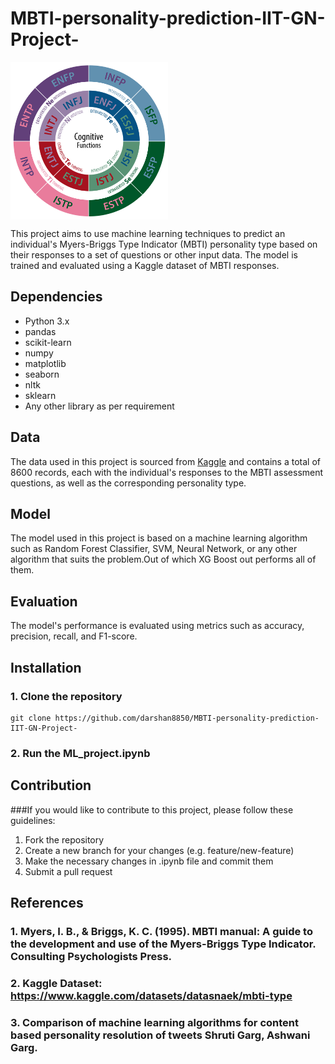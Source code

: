# MBTI-personality-prediction-IIT-GN-Project-
<a href="url"><img src="https://github.com/darshan8850/MBTI-personality-prediction-IIT-GN-Project-/blob/main/CognitiveFunctions.jpg" align="center" height="50%" width="50%" ></a>



This project aims to use machine learning techniques to predict an individual's Myers-Briggs Type Indicator (MBTI) personality type based on their responses to a set of questions or other input data. The model is trained and evaluated using a Kaggle dataset of MBTI responses.


## Dependencies
  * Python 3.x
  * pandas
  * scikit-learn
  * numpy
  * matplotlib
  * seaborn
  * nltk
  * sklearn
  * Any other library as per requirement

## Data
  The data used in this project is sourced from [Kaggle](https://www.kaggle.com/datasets/datasnaek/mbti-type) and contains a total of 8600 records, each with the individual's responses to the MBTI assessment questions, as       well as the corresponding personality type.

## Model
  The model used in this project is based on a machine learning algorithm such as Random Forest Classifier, SVM, Neural Network, or any other algorithm that suits the problem.Out of which XG Boost out performs all of them.
  
## Evaluation
 The model's performance is evaluated using metrics such as accuracy, precision, recall, and F1-score.
 
## Installation
  ### 1. Clone the repository
    git clone https://github.com/darshan8850/MBTI-personality-prediction-IIT-GN-Project-
  ### 2. Run the ML_project.ipynb
  
## Contribution
  ###If you would like to contribute to this project, please follow these guidelines:

   1. Fork the repository
   2. Create a new branch for your changes (e.g. feature/new-feature)
   3. Make the necessary changes in .ipynb file and commit them
   4. Submit a pull request

## References

 ### 1. Myers, I. B., & Briggs, K. C. (1995). MBTI manual: A guide to the development and use of the Myers-Briggs Type Indicator. Consulting Psychologists Press.
 ### 2. Kaggle Dataset: https://www.kaggle.com/datasets/datasnaek/mbti-type
 ### 3. Comparison of machine learning algorithms for content based personality resolution of tweets Shruti Garg, Ashwani Garg.


